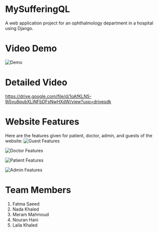# MySufferingQL
A web application project for an ophthalmology department in a hospital using Django.

# Video Demo
![Demo](demo.gif)

# Detailed Video 
https://drive.google.com/file/d/1oAfKLN5-9j5vu8pubXLiNFbDFsNwHXdW/view?usp=drivesdk
# Website Features
Here are the features given for patient, doctor, admin, and guests of the website:
![Guest Features](https://github.com/NadaKhaled157/Ophthalmology-Department/assets/125503056/f460b31a-391d-4042-84ea-27bc1a182ff0)

![Doctor Features](https://github.com/NadaKhaled157/Ophthalmology-Department/assets/125503056/eb23a151-b01e-40fe-b348-739ecdc90f6f)

![Patient Features](https://github.com/NadaKhaled157/Ophthalmology-Department/assets/125503056/1c817058-da51-4eb9-80f0-8fe5bcfd694e)

![Admin Features](https://github.com/NadaKhaled157/Ophthalmology-Department/assets/125503056/73991041-c13a-4cf9-a21f-c21a1ef5b619)
# Team Members
1. Fatma Saeed
2. Nada Khaled
3. Meram Mahmoud
4. Nouran Hani
5. Laila Khaled 
